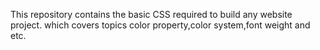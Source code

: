 This repository contains the basic CSS required to build any website project.
which covers topics color property,color system,font weight and etc.
